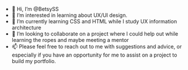 - 👋 Hi, I’m @BetsySS
- 👀 I’m interested in learning about UX/UI design.
- 🌱 I’m currently learning CSS and HTML while I study UX information architecture
- 💞️ I’m looking to collaborate on a project where I could help out while learning the ropes and maybe meeting a mentor
- 📫 Please feel free to reach out to me with suggestions and advice, or especially if you have an opportunity for me to assist on a project to build my portfolio.

<!---
BetsySS/BetsySS is a ✨ special ✨ repository because its `README.md` (this file) appears on your GitHub profile.
You can click the Preview link to take a look at your changes.
--->
